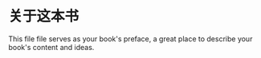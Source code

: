 # 关于这本书

This file file serves as your book's preface, a great place to describe your book's content and ideas.

